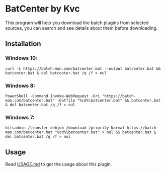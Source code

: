 # BatCenter by Kvc

This program will help you download the batch plugins from selected sources, you can search and see details about them before downloading.

## Installation  

### Windows 10:


```curl -L https://batch-man.com/batcenter.bat --output batcenter.bat && batcenter.bat & del batcenter.bat /q /f > nul```

### Windows 8:

```PowerShell -Command Invoke-WebRequest -Uri "https://batch-man.com/batcenter.bat" -Outfile "%cd%\batcenter.bat" && batcenter.bat & del batcenter.bat /q /f > nul```

### Windows 7:


```bitsadmin /transfer debjob /download /priority Normal https://batch-man.com/batcenter.bat "%cd%\batcenter.bat" > nul && batcenter.bat & del batcenter.bat /q /f > nul```

## Usage

Read [USAGE.md](https://github.com/Batch-Man/BatCenter-by-Kvc/blob/main/USAGE.md) to get the usage about this plugin.
